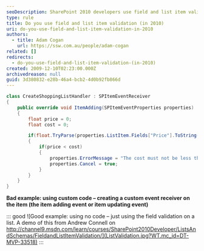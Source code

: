```yaml
---
seoDescription: SharePoint 2010 developers use field and list item validation to ensure data accuracy, preventing incorrect information from being added or updated.
type: rule
title: Do you use field and list item validation (in 2010)
uri: do-you-use-field-and-list-item-validation-in-2010
authors:
  - title: Adam Cogan
    url: https://ssw.com.au/people/adam-cogan
related: []
redirects:
  - do-you-use-field-and-list-item-validation-(in-2010)
created: 2009-12-10T02:23:00.000Z
archivedreason: null
guid: 3d380832-e28b-46a4-bcb2-4d0b92fb866d
---
```


```csharp
class CreateShoppingListHandler : SPItemEventReceiver
{
    public override void ItemAdding(SPItemEventProperties properties)
    {
        float price = 0;
        float cost = 0;

        if(float.TryParse(properties.ListItem.Fields["Price"].ToString(), out price) && float.TryParse(properties.ListItem.Fields["Cost"].ToString(), out cost))
        {
            if(price < cost)
            {
                properties.ErrorMessage = "The cost must not be less than the price";
                properties.Cancel = true;
            }
        }
    }
}
```

**Bad example: using custom code – creating a custom event receiver on the item (the item adding event or item updating event)**

::: good
![Good example: using no code – just using the field validation on a list. A demo of this from Andrew Connell on http://channel9.msdn.com/learn/courses/SharePoint2010Developer/ListsAndSchemas/FieldandListItemValidation/](ListValidation.jpg?WT.mc_id=DT-MVP-33518)
:::

<!--endintro-->
